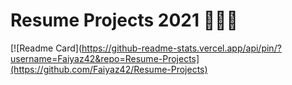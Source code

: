 # Resume Projects  2021 👨🏽‍💻

[![Readme Card](https://github-readme-stats.vercel.app/api/pin/?username=Faiyaz42&repo=Resume-Projects](https://github.com/Faiyaz42/Resume-Projects)


